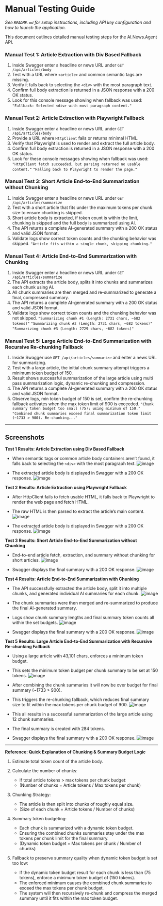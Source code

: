 # Manual Testing Guide

_See `README.md` for setup instructions, including API key configuration and how to launch the application._

This document outlines detailed manual testing steps for the AI.News.Agent API.

### **Manual Test 1: Article Extraction with Div Based Fallback**
1. Inside Swagger enter a headline or news URL under `GET /api/articles/body`
2. Test with a URL where `<article>` and common semantic tags are missing.
3. Verify it falls back to selecting the `<div>` with the most paragraph text.
4. Confirm full body extraction is returned in a JSON response with a 200 OK status.
5. Look for this console message showing when fallback was used: 
        `"Fallback: Selected <div> with most paragraph content."`


### **Manual Test 2: Article Extraction with Playwright Fallback**
1. Inside Swagger enter a headline or news URL under `GET /api/articles/body`
2. Provide a URL where `HttpClient` fails or returns minimal HTML.
3. Verify that Playwright is used to render and extract the full article body.
4. Confirm full body extraction is returned in a JSON response with a 200 OK status.
5. Look for these console messages showing when fallback was used:
        `"HttpClient fetch succeeded, but parsing returned no usable content."`
        `"Falling back to Playwright to render the page."`


### **Manual Test 3: Short Article End-to-End Summarization without Chunking**
1. Inside Swagger enter a headline or news URL under `GET /api/articles/summarize`
2. Test with a short article that fits under the maximum tokens per chunk size to ensure chunking is skipped. 
3. Short article body is extracted, if token count is within the limit, chunking is skipped and the full body is summarized using AI.
4. The API returns a complete AI-generated summary with a 200 OK status and valid JSON format.
5. Validate logs show correct token counts and the chunking behavior was skipped.
        `"Article fits within a single chunk, skipping chunking."`


### **Manual Test 4: Article End-to-End Summarization with Chunking** 
1. Inside Swagger enter a headline or news URL under `GET /api/articles/summarize`
2. The API extracts the article body, splits it into chunks and summarizes each chunk using AI.
3. All chunk summaries are then merged and re-summarized to generate a final, compressed summary.
4. The API returns a complete AI-generated summary with a 200 OK status and valid JSON format.
5. Validate logs show correct token counts and the chunking behavior was not skipped.
        `"Summarizing chunk #1 (Length: 2731 chars, ~682 tokens)"`
        `"Summarizing chunk #2 (Length: 2731 chars, ~682 tokens)"`
        `"Summarizing chunk #3 (Length: 2729 chars, ~682 tokens)"`


### **Manual Test 5: Large Article End-to-End Summarization with Recursive Re-chunking Fallback**
1. Inside Swagger use `GET /api/articles/summarize` and enter a news URL for summarizing. 
2. Test with a large article, the initial chunk summary attempt triggers a minimum token budget of 150.
3. Result shows successful summarization of the large article using multi pass summarization logic, dynamic re-chunking and compression.
4. The API returns a complete AI-generated summary with a 200 OK status and valid JSON format.
5. Observe logs, min token budget of 150 is set, confirm the re-chunking fallback activates when the max token limit of 900 is exceeded.
        `"Chunk summary token budget too small (75); using minimum of 150."`
        `"Combined chunk summaries exceed final summarization token limit (~1733 > 900). Re-chunking..."`

---

## **Screenshots**
**Test 1 Results: Article Extraction using Div Based Fallback** 
  - When semantic tags or common article body containers aren’t found, it falls back to selecting the `<div>` with the most paragraph text.
![image](https://github.com/user-attachments/assets/d766e08c-cb92-422b-8f34-977538064d85)

  - The extracted article body is displayed in Swagger with a 200 OK response.
![image](https://github.com/user-attachments/assets/bb89aadd-5804-4333-803c-a3b20f08972c)


**Test 2 Results: Article Extraction using Playwright Fallback** 
  - After HttpClient fails to fetch usable HTML, it falls back to Playwright to render the web page and fetch HTML.
  - The raw HTML is then parsed to extract the article’s main content.
![image](https://github.com/user-attachments/assets/6732cdbe-36cc-4ab4-8541-510678cab1de)

  - The extracted article body is displayed in Swagger with a 200 OK response.
![image](https://github.com/user-attachments/assets/d593a15e-a5c7-422e-b8c8-a2df9dd4e600)


**Test 3 Results: Short Article End-to-End Summarization without Chunking** 
  - End-to-end article fetch, extraction, and summary without chunking for short articles.
![image](https://github.com/user-attachments/assets/06de45fd-8f52-478e-b350-6431cc8bc1d2)

  - Swagger displays the final summary with a 200 OK response.
![image](https://github.com/user-attachments/assets/010e1e50-35da-4b81-8be8-87d000c83ea8)


**Test 4 Results: Article End-to-End Summarization with Chunking** 
  - The API successfully extracted the article body, split it into multiple chunks, and generated individual AI summaries for each chunk.
![image](https://github.com/user-attachments/assets/adb94013-8234-4b08-840c-d41bfc7b3958)

  - The chunk summaries were then merged and re-summarized to produce the final AI-generated summary.
  - Logs show chunk summary lengths and final summary token counts all within the set budgets.
![image](https://github.com/user-attachments/assets/1969f537-523b-4f5b-bfbe-3879f9d91321)

  - Swagger displays the final summary with a 200 OK response.
![image](https://github.com/user-attachments/assets/18195feb-fcbb-4233-8c48-ccb6f36b1af6)


**Test 5 Results: Large Article End-to-End Summarization with Recursive Re-chunking Fallback** 
  - Using a large article with 43,101 chars, enforces a minimum token budget.
  - This sets the minimum token budget per chunk summary to be set at 150 tokens.
![image](https://github.com/user-attachments/assets/0aee0aec-452e-40b1-8e84-eb6c31d2f25a)

  - After combining the chunk summaries it will now be over budget for final summary (~1733 > 900).
  - This triggers the re-chunking fallback, which reduces final summary size to fit within the max tokens per chunk budget of 900.
![image](https://github.com/user-attachments/assets/87e15a59-9e69-4f20-9194-6ba118f4f04d)

  - This all results in a successful summarization of the large article using 12 chunk summaries.
  - The final summary is created with 284 tokens.
  - Swagger displays the final summary with a 200 OK response.
![image](https://github.com/user-attachments/assets/3d41bcc2-d60d-4a3f-a091-21e4b88e5f3a)

---

**Reference: Quick Explanation of Chunking & Summary Budget Logic** 
1. Estimate total token count of the article body.

2. Calculate the number of chunks:
   - If total article tokens > max tokens per chunk budget:
   - (Number of chunks = Article tokens / Max tokens per chunk)

3. Chunking Strategy:
   - The article is then split into chunks of roughly equal size.
   - (Size of each chunk = Article tokens / Number of chunks)

4. Summary token budgeting:
   - Each chunk is summarized with a dynamic token budget.
   - Ensuring the combined chunks summaries stay under the max tokens per chunk limit for the final summary.
   - (Dynamic token budget = Max tokens per chunk / Number of chunks)

5. Fallback to preserve summary quality when dynamic token budget is set too low:
   - If the dynamic token budget result for each chunk is less than (75 tokens), enforce a minimum token budget of (150 tokens).       
   - The enforced minimum causes the combined chunk summaries to exceed the max tokens per chunk budget. 
   - The system will then recursively re-chunk and compress the merged summary until it fits within the max token budget.


